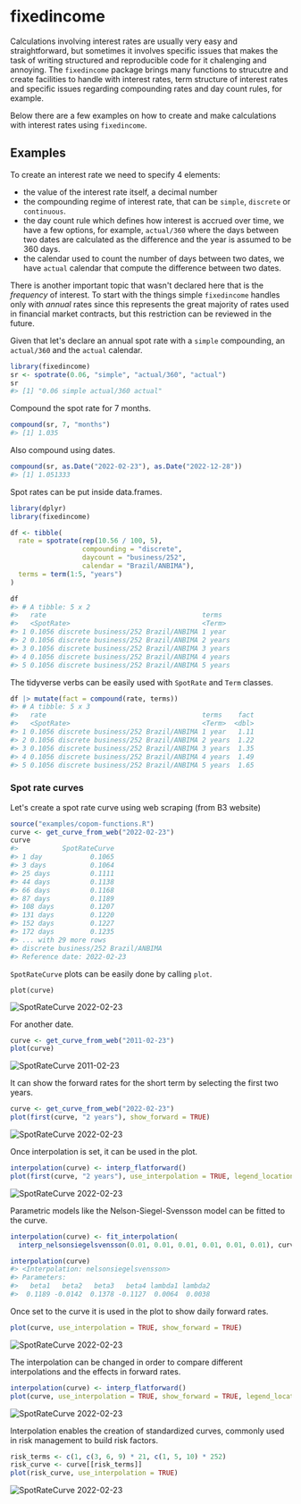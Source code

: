# fixedincome

Calculations involving interest rates are usually very easy and straightforward,
but sometimes it involves specific issues that makes the task of writing
structured and reproducible code for it chalenging and annoying.
The `fixedincome` package brings many functions to strucutre and create
facilities to handle with interest rates, term structure of interest rates and
specific issues regarding compounding rates and day count rules, for example.

Below there are a few examples on how to create and make calculations with
interest rates using `fixedincome`.

## Examples

To create an interest rate we need to specify 4 elements:

- the value of the interest rate itself, a decimal number
- the compounding regime of interest rate, that can be `simple`, `discrete` or
`continuous`.
- the day count rule which defines how interest is accrued over time, we have a
few options, for example, `actual/360` where the days between two dates
are calculated as the difference and the year is assumed to be 360 days.
- the calendar used to count the number of days between two dates,
we have `actual` calendar that compute the difference between two dates.

There is another important topic that wasn't declared here that is the
*frequency* of interest.
To start with the things simple `fixedincome` handles only with *annual* rates
since this represents the great majority of rates used in financial market 
contracts, but this restriction can be reviewed in the future.

Given that let's declare an annual spot rate with a `simple` compounding, an
`actual/360` and the `actual` calendar.

```r
library(fixedincome)
sr <- spotrate(0.06, "simple", "actual/360", "actual")
sr
#> [1] "0.06 simple actual/360 actual"
```

Compound the spot rate for 7 months.

```r
compound(sr, 7, "months")
#> [1] 1.035
```

Also compound using dates.

``` r
compound(sr, as.Date("2022-02-23"), as.Date("2022-12-28"))
#> [1] 1.051333
```

Spot rates can be put inside data.frames.

```r
library(dplyr)
library(fixedincome)

df <- tibble(
  rate = spotrate(rep(10.56 / 100, 5),
                  compounding = "discrete",
                  daycount = "business/252",
                  calendar = "Brazil/ANBIMA"),
  terms = term(1:5, "years")
)

df
#> # A tibble: 5 x 2
#>   rate                                       terms  
#>   <SpotRate>                                 <Term> 
#> 1 0.1056 discrete business/252 Brazil/ANBIMA 1 year 
#> 2 0.1056 discrete business/252 Brazil/ANBIMA 2 years
#> 3 0.1056 discrete business/252 Brazil/ANBIMA 3 years
#> 4 0.1056 discrete business/252 Brazil/ANBIMA 4 years
#> 5 0.1056 discrete business/252 Brazil/ANBIMA 5 years
```

The tidyverse verbs can be easily used with `SpotRate` and `Term` classes.

```r
df |> mutate(fact = compound(rate, terms))
#> # A tibble: 5 x 3
#>   rate                                       terms    fact
#>   <SpotRate>                                 <Term>  <dbl>
#> 1 0.1056 discrete business/252 Brazil/ANBIMA 1 year   1.11
#> 2 0.1056 discrete business/252 Brazil/ANBIMA 2 years  1.22
#> 3 0.1056 discrete business/252 Brazil/ANBIMA 3 years  1.35
#> 4 0.1056 discrete business/252 Brazil/ANBIMA 4 years  1.49
#> 5 0.1056 discrete business/252 Brazil/ANBIMA 5 years  1.65
```

### Spot rate curves

Let's create a spot rate curve using web scraping (from B3 website)

```r
source("examples/copom-functions.R")
curve <- get_curve_from_web("2022-02-23")
curve
#>           SpotRateCurve
#> 1 day            0.1065
#> 3 days           0.1064
#> 25 days          0.1111
#> 44 days          0.1138
#> 66 days          0.1168
#> 87 days          0.1189
#> 108 days         0.1207
#> 131 days         0.1220
#> 152 days         0.1227
#> 172 days         0.1235
#> ... with 29 more rows
#> discrete business/252 Brazil/ANBIMA
#> Reference date: 2022-02-23
```

`SpotRateCurve` plots can be easily done by calling `plot`.

```{r}
plot(curve)
```
![SpotRateCurve 2022-02-23](images/Rplot02.png "Spot Rate Curve")

For another date.

```r
curve <- get_curve_from_web("2011-02-23")
plot(curve)
```
![SpotRateCurve 2011-02-23](images/Rplot03.png "Spot Rate Curve")

It can show the forward rates for the short term by selecting the first two years.

```r
curve <- get_curve_from_web("2022-02-23")
plot(first(curve, "2 years"), show_forward = TRUE)
```

![SpotRateCurve 2022-02-23](images/Rplot07.png "Spot Rate Curve and Forward Curve")

Once interpolation is set, it can be used in the plot.

```r
interpolation(curve) <- interp_flatforward()
plot(first(curve, "2 years"), use_interpolation = TRUE, legend_location = "bottomright")
```

![SpotRateCurve 2022-02-23](images/Rplot08.png "Spot Rate Curve with FlatForward Interpolation")

Parametric models like the Nelson-Siegel-Svensson model can be fitted to the curve.

```r
interpolation(curve) <- fit_interpolation(
  interp_nelsonsiegelsvensson(0.01, 0.01, 0.01, 0.01, 0.01, 0.01), curve)

interpolation(curve)
#> <Interpolation: nelsonsiegelsvensson> 
#> Parameters:
#>   beta1   beta2   beta3   beta4 lambda1 lambda2 
#>  0.1189 -0.0142  0.1378 -0.1127  0.0064  0.0038 
```

Once set to the curve it is used in the plot to show daily forward rates.

```r
plot(curve, use_interpolation = TRUE, show_forward = TRUE)
```

![SpotRateCurve 2022-02-23](images/Rplot4.png "Spot Rate Curve with Nelson-Siegel-Svensson Interpolation")

The interpolation can be changed in order to compare different interpolations
and the effects in forward rates.

```r
interpolation(curve) <- interp_flatforward()
plot(curve, use_interpolation = TRUE, show_forward = TRUE, legend_location = "bottomright")
```

![SpotRateCurve 2022-02-23](images/Rplot09.png "Spot Rate Curve with FlatForward Interpolation")

Interpolation enables the creation of standardized curves, commonly used in 
risk management to build risk factors.

```r
risk_terms <- c(1, c(3, 6, 9) * 21, c(1, 5, 10) * 252)
risk_curve <- curve[[risk_terms]]
plot(risk_curve, use_interpolation = TRUE)
```

![SpotRateCurve 2022-02-23](images/Rplot10.png "Standardized Spot Rate Curve with FlatForward Interpolation")
